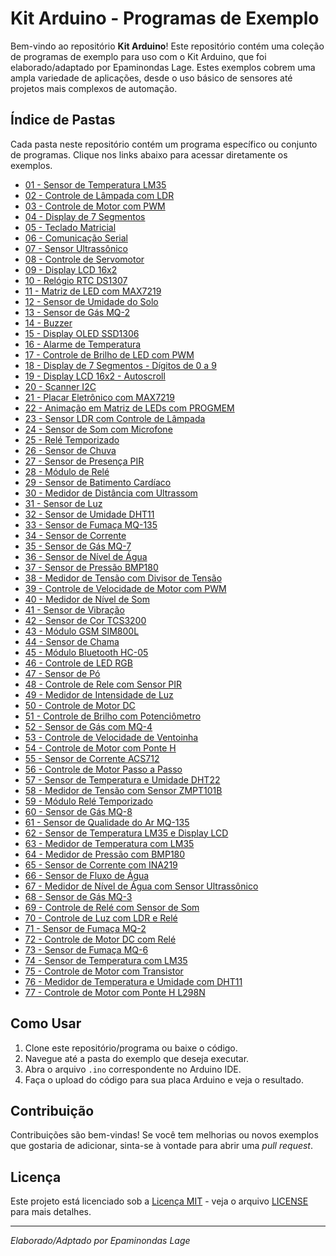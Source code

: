 # Kit Arduino - Programas de Exemplo

Bem-vindo ao repositório **Kit Arduino**! Este repositório contém uma coleção de programas de exemplo para uso com o Kit Arduino, que foi elaborado/adaptado por Epaminondas Lage. Estes exemplos cobrem uma ampla variedade de aplicações, desde o uso básico de sensores até projetos mais complexos de automação.

## Índice de Pastas

Cada pasta neste repositório contém um programa específico ou conjunto de programas. Clique nos links abaixo para acessar diretamente os exemplos.

- [01 - Sensor de Temperatura LM35](https://github.com/Epaminondaslage/Kit-Arduino/tree/main/Programas%20de%20exemplo/exemplo_sensor_lm35)
- [02 - Controle de Lâmpada com LDR]()
- [03 - Controle de Motor com PWM]()
- [04 - Display de 7 Segmentos](https://github.com/Epaminondaslage/Kit-Arduino/tree/main/Programas%20de%20exemplo/04%20-%20Display%20de%207%20Segmentos)
- [05 - Teclado Matricial](https://github.com/Epaminondaslage/Kit-Arduino/tree/main/Programas%20de%20exemplo/05%20-%20Teclado%20Matricial)
- [06 - Comunicação Serial](https://github.com/Epaminondaslage/Kit-Arduino/tree/main/Programas%20de%20exemplo/06%20-%20Comunicação%20Serial)
- [07 - Sensor Ultrassônico](https://github.com/Epaminondaslage/Kit-Arduino/tree/main/Programas%20de%20exemplo/07%20-%20Sensor%20Ultrassônico)
- [08 - Controle de Servomotor](https://github.com/Epaminondaslage/Kit-Arduino/tree/main/Programas%20de%20exemplo/08%20-%20Controle%20de%20Servomotor)
- [09 - Display LCD 16x2](https://github.com/Epaminondaslage/Kit-Arduino/tree/main/Programas%20de%20exemplo/09%20-%20Display%20LCD%2016x2)
- [10 - Relógio RTC DS1307](https://github.com/Epaminondaslage/Kit-Arduino/tree/main/Programas%20de%20exemplo/10%20-%20Relógio%20RTC%20DS1307)
- [11 - Matriz de LED com MAX7219](https://github.com/Epaminondaslage/Kit-Arduino/tree/main/Programas%20de%20exemplo/11%20-%20Matriz%20de%20LED%20com%20MAX7219)
- [12 - Sensor de Umidade do Solo](https://github.com/Epaminondaslage/Kit-Arduino/tree/main/Programas%20de%20exemplo/12%20-%20Sensor%20de%20Umidade%20do%20Solo)
- [13 - Sensor de Gás MQ-2](https://github.com/Epaminondaslage/Kit-Arduino/tree/main/Programas%20de%20exemplo/13%20-%20Sensor%20de%20Gás%20MQ-2)
- [14 - Buzzer](https://github.com/Epaminondaslage/Kit-Arduino/tree/main/Programas%20de%20exemplo/14%20-%20Buzzer)
- [15 - Display OLED SSD1306](https://github.com/Epaminondaslage/Kit-Arduino/tree/main/Programas%20de%20exemplo/15%20-%20Display%20OLED%20SSD1306)
- [16 - Alarme de Temperatura](https://github.com/Epaminondaslage/Kit-Arduino/tree/main/Programas%20de%20exemplo/16%20-%20Alarme%20de%20Temperatura)
- [17 - Controle de Brilho de LED com PWM](https://github.com/Epaminondaslage/Kit-Arduino/tree/main/Programas%20de%20exemplo/17%20-%20Controle%20de%20Brilho%20de%20LED%20com%20PWM)
- [18 - Display de 7 Segmentos - Dígitos de 0 a 9](https://github.com/Epaminondaslage/Kit-Arduino/tree/main/Programas%20de%20exemplo/18%20-%20Display%20de%207%20Segmentos%20-%20Dígitos%20de%200%20a%209)
- [19 - Display LCD 16x2 - Autoscroll](https://github.com/Epaminondaslage/Kit-Arduino/tree/main/Programas%20de%20exemplo/19%20-%20Display%20LCD%2016x2%20-%20Autoscroll)
- [20 - Scanner I2C](https://github.com/Epaminondaslage/Kit-Arduino/tree/main/Programas%20de%20exemplo/20%20-%20Scanner%20I2C)
- [21 - Placar Eletrônico com MAX7219](https://github.com/Epaminondaslage/Kit-Arduino/tree/main/Programas%20de%20exemplo/21%20-%20Placar%20Eletrônico%20com%20MAX7219)
- [22 - Animação em Matriz de LEDs com PROGMEM](https://github.com/Epaminondaslage/Kit-Arduino/tree/main/Programas%20de%20exemplo/22%20-%20Animação%20em%20Matriz%20de%20LEDs%20com%20PROGMEM)
- [23 - Sensor LDR com Controle de Lâmpada](https://github.com/Epaminondaslage/Kit-Arduino/tree/main/Programas%20de%20exemplo/23%20-%20Sensor%20LDR%20com%20Controle%20de%20Lâmpada)
- [24 - Sensor de Som com Microfone](https://github.com/Epaminondaslage/Kit-Arduino/tree/main/Programas%20de%20exemplo/24%20-%20Sensor%20de%20Som%20com%20Microfone)
- [25 - Relé Temporizado](https://github.com/Epaminondaslage/Kit-Arduino/tree/main/Programas%20de%20exemplo/25%20-%20Relé%20Temporizado)
- [26 - Sensor de Chuva](https://github.com/Epaminondaslage/Kit-Arduino/tree/main/Programas%20de%20exemplo/26%20-%20Sensor%20de%20Chuva)
- [27 - Sensor de Presença PIR](https://github.com/Epaminondaslage/Kit-Arduino/tree/main/Programas%20de%20exemplo/27%20-%20Sensor%20de%20Presença%20PIR)
- [28 - Módulo de Relé](https://github.com/Epaminondaslage/Kit-Arduino/tree/main/Programas%20de%20exemplo/28%20-%20Módulo%20de%20Relé)
- [29 - Sensor de Batimento Cardíaco](https://github.com/Epaminondaslage/Kit-Arduino/tree/main/Programas%20de%20exemplo/29%20-%20Sensor%20de%20Batimento%20Cardíaco)
- [30 - Medidor de Distância com Ultrassom](https://github.com/Epaminondaslage/Kit-Arduino/tree/main/Programas%20de%20exemplo/30%20-%20Medidor%20de%20Distância%20com%20Ultrassom)
- [31 - Sensor de Luz](https://github.com/Epaminondaslage/Kit-Arduino/tree/main/Programas%20de%20exemplo/31%20-%20Sensor%20de%20Luz)
- [32 - Sensor de Umidade DHT11](https://github.com/Epaminondaslage/Kit-Arduino/tree/main/Programas%20de%20exemplo/32%20-%20Sensor%20de%20Umidade%20DHT11)
- [33 - Sensor de Fumaça MQ-135](https://github.com/Epaminondaslage/Kit-Arduino/tree/main/Programas%20de%20exemplo/33%20-%20Sensor%20de%20Fumaça%20MQ-135)
- [34 - Sensor de Corrente](https://github.com/Epaminondaslage/Kit-Arduino/tree/main/Programas%20de%20exemplo/34%20-%20Sensor%20de%20Corrente)
- [35 - Sensor de Gás MQ-7](https://github.com/Epaminondaslage/Kit-Arduino/tree/main/Programas%20de%20exemplo/35%20-%20Sensor%20de%20Gás%20MQ-7)
- [36 - Sensor de Nível de Água](https://github.com/Epaminondaslage/Kit-Arduino/tree/main/Programas%20de%20exemplo/36%20-%20Sensor%20de%20Nível%20de%20Água)
- [37 - Sensor de Pressão BMP180](https://github.com/Epaminondaslage/Kit-Arduino/tree/main/Programas%20de%20exemplo/37%20-%20Sensor%20de%20Pressão%20BMP180)
- [38 - Medidor de Tensão com Divisor de Tensão](https://github.com/Epaminondaslage/Kit-Arduino/tree/main/Programas%20de%20exemplo/38%20-%20Medidor%20de%20Tensão%20com%20Divisor%20de%20Tensão)
- [39 - Controle de Velocidade de Motor com PWM](https://github.com/Epaminondaslage/Kit-Arduino/tree/main/Programas%20de%20exemplo/39%20-%20Controle%20de%20Velocidade%20de%20Motor%20com%20PWM)
- [40 - Medidor de Nível de Som](https://github.com/Epaminondaslage/Kit-Arduino/tree/main/Programas%20de%20exemplo/40%20-%20Medidor%20de%20Nível%20de%20Som)
- [41 - Sensor de Vibração](https://github.com/Epaminondaslage/Kit-Arduino/tree/main/Programas%20de%20exemplo/41%20-%20Sensor%20de%20Vibração)
- [42 - Sensor de Cor TCS3200](https://github.com/Epaminondaslage/Kit-Arduino/tree/main/Programas%20de%20exemplo/42%20-%20Sensor%20de%20Cor%20TCS3200)
- [43 - Módulo GSM SIM800L](https://github.com/Epaminondaslage/Kit-Arduino/tree/main/Programas%20de%20exemplo/43%20-%20Módulo%20GSM%20SIM800L)
- [44 - Sensor de Chama](https://github.com/Epaminondaslage/Kit-Arduino/tree/main/Programas%20de%20exemplo/44%20-%20Sensor%20de%20Chama)
- [45 - Módulo Bluetooth HC-05](https://github.com/Epaminondaslage/Kit-Arduino/tree/main/Programas%20de%20exemplo/45%20-%20Módulo%20Bluetooth%20HC-05)
- [46 - Controle de LED RGB](https://github.com/Epaminondaslage/Kit-Arduino/tree/main/Programas%20de%20exemplo/46%20-%20Controle%20de%20LED%20RGB)
- [47 - Sensor de Pó](https://github.com/Epaminondaslage/Kit-Arduino/tree/main/Programas%20de%20exemplo/47%20-%20Sensor%20de%20Pó)
- [48 - Controle de Rele com Sensor PIR](https://github.com/Epaminondaslage/Kit-Arduino/tree/main/Programas%20de%20exemplo/48%20-%20Controle%20de%20Rele%20com%20Sensor%20PIR)
- [49 - Medidor de Intensidade de Luz](https://github.com/Epaminondaslage/Kit-Arduino/tree/main/Programas%20de%20exemplo/49%20-%20Medidor%20de%20Intensidade%20de%20Luz)
- [50 - Controle de Motor DC](https://github.com/Epaminondaslage/Kit-Arduino/tree/main/Programas%20de%20exemplo/50%20-%20Controle%20de%20Motor%20DC)
- [51 - Controle de Brilho com Potenciômetro](https://github.com/Epaminondaslage/Kit-Arduino/tree/main/Programas%20de%20exemplo/51%20-%20Controle%20de%20Brilho%20com%20Potenciômetro)
- [52 - Sensor de Gás com MQ-4](https://github.com/Epaminondaslage/Kit-Arduino/tree/main/Programas%20de%20exemplo/52%20-%20Sensor%20de%20Gás%20com%20MQ-4)
- [53 - Controle de Velocidade de Ventoinha](https://github.com/Epaminondaslage/Kit-Arduino/tree/main/Programas%20de%20exemplo/53%20-%20Controle%20de%20Velocidade%20de%20Ventoinha)
- [54 - Controle de Motor com Ponte H](https://github.com/Epaminondaslage/Kit-Arduino/tree/main/Programas%20de%20exemplo/54%20-%20Controle%20de%20Motor%20com%20Ponte%20H)
- [55 - Sensor de Corrente ACS712](https://github.com/Epaminondaslage/Kit-Arduino/tree/main/Programas%20de%20exemplo/55%20-%20Sensor%20de%20Corrente%20ACS712)
- [56 - Controle de Motor Passo a Passo](https://github.com/Epaminondaslage/Kit-Arduino/tree/main/Programas%20de%20exemplo/56%20-%20Controle%20de%20Motor%20Passo%20a%20Passo)
- [57 - Sensor de Temperatura e Umidade DHT22](https://github.com/Epaminondaslage/Kit-Arduino/tree/main/Programas%20de%20exemplo/57%20-%20Sensor%20de%20Temperatura%20e%20Umidade%20DHT22)
- [58 - Medidor de Tensão com Sensor ZMPT101B](https://github.com/Epaminondaslage/Kit-Arduino/tree/main/Programas%20de%20exemplo/58%20-%20Medidor%20de%20Tensão%20com%20Sensor%20ZMPT101B)
- [59 - Módulo Relé Temporizado](https://github.com/Epaminondaslage/Kit-Arduino/tree/main/Programas%20de%20exemplo/59%20-%20Módulo%20Relé%20Temporizado)
- [60 - Sensor de Gás MQ-8](https://github.com/Epaminondaslage/Kit-Arduino/tree/main/Programas%20de%20exemplo/60%20-%20Sensor%20de%20Gás%20MQ-8)
- [61 - Sensor de Qualidade do Ar MQ-135](https://github.com/Epaminondaslage/Kit-Arduino/tree/main/Programas%20de%20exemplo/61%20-%20Sensor%20de%20Qualidade%20do%20Ar%20MQ-135)
- [62 - Sensor de Temperatura LM35 e Display LCD](https://github.com/Epaminondaslage/Kit-Arduino/tree/main/Programas%20de%20exemplo/62%20-%20Sensor%20de%20Temperatura%20LM35%20e%20Display%20LCD)
- [63 - Medidor de Temperatura com LM35](https://github.com/Epaminondaslage/Kit-Arduino/tree/main/Programas%20de%20exemplo/63%20-%20Medidor%20de%20Temperatura%20com%20LM35)
- [64 - Medidor de Pressão com BMP180](https://github.com/Epaminondaslage/Kit-Arduino/tree/main/Programas%20de%20exemplo/64%20-%20Medidor%20de%20Pressão%20com%20BMP180)
- [65 - Sensor de Corrente com INA219](https://github.com/Epaminondaslage/Kit-Arduino/tree/main/Programas%20de%20exemplo/65%20-%20Sensor%20de%20Corrente%20com%20INA219)
- [66 - Sensor de Fluxo de Água](https://github.com/Epaminondaslage/Kit-Arduino/tree/main/Programas%20de%20exemplo/66%20-%20Sensor%20de%20Fluxo%20de%20Água)
- [67 - Medidor de Nível de Água com Sensor Ultrassônico](https://github.com/Epaminondaslage/Kit-Arduino/tree/main/Programas%20de%20exemplo/67%20-%20Medidor%20de%20Nível%20de%20Água%20com%20Sensor%20Ultrassônico)
- [68 - Sensor de Gás MQ-3](https://github.com/Epaminondaslage/Kit-Arduino/tree/main/Programas%20de%20exemplo/68%20-%20Sensor%20de%20Gás%20MQ-3)
- [69 - Controle de Relé com Sensor de Som](https://github.com/Epaminondaslage/Kit-Arduino/tree/main/Programas%20de%20exemplo/69%20-%20Controle%20de%20Relé%20com%20Sensor%20de%20Som)
- [70 - Controle de Luz com LDR e Relé](https://github.com/Epaminondaslage/Kit-Arduino/tree/main/Programas%20de%20exemplo/70%20-%20Controle%20de%20Luz%20com%20LDR%20e%20Relé)
- [71 - Sensor de Fumaça MQ-2](https://github.com/Epaminondaslage/Kit-Arduino/tree/main/Programas%20de%20exemplo/71%20-%20Sensor%20de%20Fumaça%20MQ-2)
- [72 - Controle de Motor DC com Relé](https://github.com/Epaminondaslage/Kit-Arduino/tree/main/Programas%20de%20exemplo/72%20-%20Controle%20de%20Motor%20DC%20com%20Relé)
- [73 - Sensor de Fumaça MQ-6](https://github.com/Epaminondaslage/Kit-Arduino/tree/main/Programas%20de%20exemplo/73%20-%20Sensor%20de%20Fumaça%20MQ-6)
- [74 - Sensor de Temperatura com LM35](https://github.com/Epaminondaslage/Kit-Arduino/tree/main/Programas%20de%20exemplo/74%20-%20Sensor%20de%20Temperatura%20com%20LM35)
- [75 - Controle de Motor com Transistor](https://github.com/Epaminondaslage/Kit-Arduino/tree/main/Programas%20de%20exemplo/75%20-%20Controle%20de%20Motor%20com%20Transistor)
- [76 - Medidor de Temperatura e Umidade com DHT11](https://github.com/Epaminondaslage/Kit-Arduino/tree/main/Programas%20de%20exemplo/76%20-%20Medidor%20de%20Temperatura%20e%20Umidade%20com%20DHT11)
- [77 - Controle de Motor com Ponte H L298N](https://github.com/Epaminondaslage/Kit-Arduino/tree/main/Programas%20de%20exemplo/77%20-%20Controle%20de%20Motor%20com%20Ponte%20H%20L298N)

## Como Usar

1. Clone este repositório/programa ou baixe o código.
2. Navegue até a pasta do exemplo que deseja executar.
3. Abra o arquivo `.ino` correspondente no Arduino IDE.
4. Faça o upload do código para sua placa Arduino e veja o resultado.

## Contribuição

Contribuições são bem-vindas! Se você tem melhorias ou novos exemplos que gostaria de adicionar, sinta-se à vontade para abrir uma *pull request*.

## Licença

Este projeto está licenciado sob a [Licença MIT](https://opensource.org/licenses/MIT) - veja o arquivo [LICENSE](https://github.com/Epaminondaslage/Kit-Arduino/blob/main/LICENSE) para mais detalhes.

---

*Elaborado/Adptado por Epaminondas Lage*
